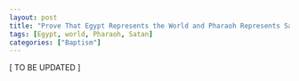 ```yaml
---
layout: post
title: "Prove That Egypt Represents the World and Pharaoh Represents Satan"
tags: [Egypt, world, Pharaoh, Satan]
categories: ["Baptism"]
---
```


\[ TO BE UPDATED \]
